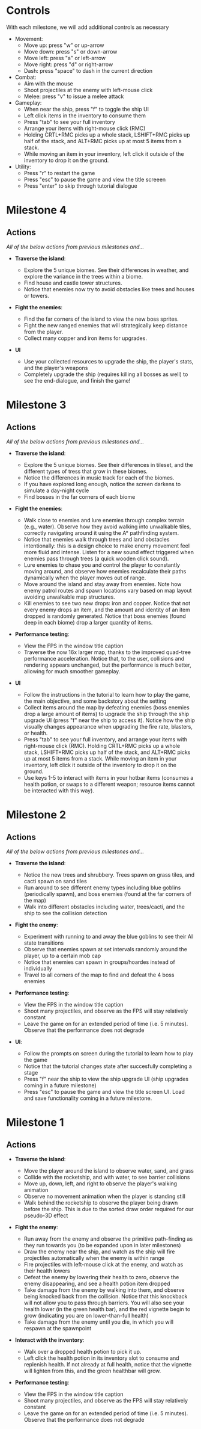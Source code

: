 # Controls

With each milestone, we will add additional controls as necessary

- Movement:
  - Move up: press "w" or up-arrow
  - Move down: press "s" or down-arrow
  - Move left: press "a" or left-arrow
  - Move right: press "d" or right-arrow
  - Dash: press "space" to dash in the current direction
- Combat:
  - Aim with the mouse
  - Shoot projectiles at the enemy with left-mouse click
  - Melee: press "v" to issue a melee attack
- Gameplay:
  - When near the ship, press "f" to toggle the ship UI
  - Left click items in the inventory to consume them
  - Press "tab" to see your full inventory
  - Arrange your items with right-mouse click (RMC)
  - Holding CRTL+RMC picks up a whole stack, LSHIFT+RMC picks up half of the stack, and ALT+RMC picks up at most 5 items from a stack.
  - While moving an item in your inventory, left click it outside of the inventory to drop it on the ground.
- Utility:
  - Press "r" to restart the game
  - Press "esc" to pause the game and view the title screeen
  - Press "enter" to skip through tutorial dialogue

# Milestone 4

## Actions

_All of the below actions from previous milestones and..._

- **Traverse the island**:

  - Explore the 5 unique biomes. See their differences in weather, and explore the variance in the trees within a biome.
  - Find house and castle tower structures.
  - Notice that enemies now try to avoid obstacles like trees and houses or towers.

- **Fight the enemies**:

  - Find the far corners of the island to view the new boss sprites.
  - Fight the new ranged enemies that will strategically keep distance from the player.
  - Collect many copper and iron items for upgrades.

- **UI**
  - Use your collected resources to upgrade the ship, the player's stats, and the player's weapons
  - Completely upgrade the ship (requires killing all bosses as well) to see the end-dialogue, and finish the game!


# Milestone 3

## Actions

_All of the below actions from previous milestones and..._

- **Traverse the island**:

  - Explore the 5 unique biomes. See their differences in tileset, and the different types of tress that grow in these biomes.
  - Notice the differences in music track for each of the biomes.
  - If you have explored long enough, notice the screen darkens to simulate a day-night cycle
  - Find bosses in the far corners of each biome

- **Fight the enemies**:

  - Walk close to enemies and lure enemies through complex terrain (e.g., water). Observe how they avoid walking into unwalkable tiles, correctly navigating around it using the A\* pathfinding system.
  - Notice that enemies walk through trees and land obstacles intentionally: this is a design choice to make enemy movement feel more fluid and intense. Listen for a new sound effect triggered when enemies pass through trees (a quick wooden click sound).
  - Lure enemies to chase you and control the player to constantly moving around, and observe how enemies recalculate their paths dynamically when the player moves out of range.
  - Move around the island and stay away from enemies. Note how enemy patrol routes and spawn locations vary based on map layout avoiding unwalkable map structures.
  - Kill enemies to see two new drops: iron and copper. Notice that not every enemy drops an item, and the amount and identity of an item dropped is randomly generated. Notice that boss enemies (found deep in each biome) drop a larger quantity of items.

- **Performance testing**:

  - View the FPS in the window title caption
  - Traverse the now 16x larger map, thanks to the improved quad-tree performance acceleration. Notice that, to the user, collisions and rendering appears unchanged, but the performance is much better, allowing for much smoother gameplay.

- **UI**
  - Follow the instructions in the tutorial to learn how to play the game, the main objective, and some backstory about the setting
  - Collect items around the map by defeating enemies (boss enemies drop a large amount of items) to upgrade the ship through the ship upgrade UI (press "f" near the ship to access it). Notice how the ship visually changes appearance when upgrading the fire rate, blasters, or health.
  - Press "tab" to see your full inventory, and arrange your items with right-mouse click (RMC). Holding CRTL+RMC picks up a whole stack, LSHIFT+RMC picks up half of the stack, and ALT+RMC picks up at most 5 items from a stack. While moving an item in your inventory, left click it outside of the inventory to drop it on the ground.
  - Use keys 1-5 to interact with items in your hotbar items (consumes a health potion, or swaps to a different weapon; resource items cannot be interacted with this way).

# Milestone 2

## Actions

_All of the below actions from previous milestones and..._

- **Traverse the island**:

  - Notice the new trees and shrubbery. Trees spawn on grass tiles, and cacti spawn on sand tiles
  - Run around to see different enemy types including blue goblins (periodically spawn), and boss enemies (found at the far corners of the map)
  - Walk into different obstacles including water, trees/cacti, and the ship to see the collision detection

- **Fight the enemy**:

  - Experiment with running to and away the blue goblins to see their AI state transitions
  - Observe that enemies spawn at set intervals randomly around the player, up to a certain mob cap
  - Notice that enemies can spawn in groups/hoardes instead of individually
  - Travel to all corners of the map to find and defeat the 4 boss enemies

- **Performance testing**:

  - View the FPS in the window title caption
  - Shoot many projectiles, and observe as the FPS will stay relatively constant
  - Leave the game on for an extended period of time (i.e. 5 minutes). Observe that the performance does not degrade

- **UI**:
  - Follow the prompts on screen during the tutorial to learn how to play the game
  - Notice that the tutorial changes state after succesfully completing a stage
  - Press "f" near the ship to view the ship upgrade UI (ship upgrades coming in a future milestone)
  - Press "esc" to pause the game and view the title screen UI. Load and save functionality coming in a future milestone.

# Milestone 1

## Actions

- **Traverse the island**:

  - Move the player around the island to observe water, sand, and grass
  - Collide with the rocketship, and with water, to see barrier collisions
  - Move up, down, left, and right to observe the player's walking animation
  - Observe no movement animation when the player is standing still
  - Walk behind the rocketship to observe the player being drawn before the ship. This is due to the sorted draw order required for our pseudo-3D effect

- **Fight the enemy**:

  - Run away from the enemy and observe the primitive path-finding as they run towards you (to be expanded upon in later milestones)
  - Draw the enemy near the ship, and watch as the ship will fire projectiles automatically when the enemy is within range
  - Fire projectiles with left-mouse click at the enemy, and watch as their health lowers
  - Defeat the enemy by lowering their health to zero, observe the enemy disappearing, and see a health potion item dropped
  - Take damage from the enemy by walking into them, and observe being knocked back from the collision. Notice that this knockback will not allow you to pass through barriers. You will also see your health lower (in the green health bar), and the red vignette begin to grow (indicating you are on lower-than-full health)
  - Take damage from the enemy until you die, in which you will respawn at the spawnpoint

- **Interact with the inventory**:

  - Walk over a dropped health potion to pick it up.
  - Left click the health potion in its inventory slot to consume and replenish health. If not already at full health, notice that the vignette will lighten from this, and the green healthbar will grow.

- **Performance testing**:
  - View the FPS in the window title caption
  - Shoot many projectiles, and observe as the FPS will stay relatively constant
  - Leave the game on for an extended period of time (i.e. 5 minutes). Observe that the performance does not degrade
